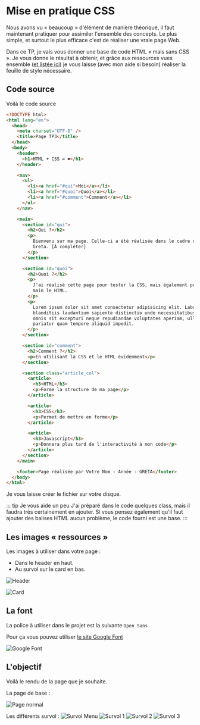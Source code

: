 # Mise en pratique CSS

Nous avons vu « beaucoup » d'élément de manière théorique, il faut maintenant pratiquer pour assimiler l'ensemble des concepts. Le plus simple, et surtout le plus efficace c'est de réaliser une vraie page Web.

Dans ce TP, je vais vous donner une base de code HTML « mais sans CSS ». Je vous donne le résultat à obtenir, et grâce aux ressources vues ensemble ([et listée ici](/tp/html_css/support.html)) je vous laisse (avec mon aide si besoin) réaliser la feuille de style nécessaire.

## Code source

Voilà le code source

```html
<!DOCTYPE html>
<html lang="en">
  <head>
    <meta charset="UTF-8" />
    <title>Page TP3</title>
  </head>
  <body>
    <header>
      <h1>HTML + CSS = ❤️</h1>
    </header>

    <nav>
      <ul>
        <li><a href="#qui">Moi</a></li>
        <li><a href="#quoi">Quoi</a></li>
        <li><a href="#comment">Comment</a></li>
      </ul>
    </nav>

    <main>
      <section id="qui">
        <h2>Qui ?</h2>
        <p>
          Bienvenu sur ma page. Celle-ci a été réalisée dans le cadre d'un TP au
          Greta. [À compléter]
        </p>
      </section>

      <section id="quoi">
        <h2>Quoi ?</h2>
        <p>
          J'ai réalisé cette page pour tester la CSS, mais également prendre en
          main le HTML.
        </p>
        <p>
          Lorem ipsum dolor sit amet consectetur adipisicing elit. Labore quod,
          blanditiis laudantium sapiente distinctio unde necessitatibus maxime
          omnis sit excepturi neque repudiandae voluptates aperiam, ullam
          pariatur quam tempore aliquid impedit.
        </p>
      </section>

      <section id="comment">
        <h2>Comment ?</h2>
        <p>En utilisant la CSS et le HTML évidemment</p>
      </section>

      <section class="article_col">
        <article>
          <h3>HTML</h3>
          <p>Forme la structure de ma page</p>
        </article>

        <article>
          <h3>CSS</h3>
          <p>Permet de mettre en forme</p>
        </article>

        <article>
          <h3>Javascript</h3>
          <p>Donnera plus tard de l'interactivité à mon code</p>
        </article>
      </section>
    </main>

    <footer>Page réalisée par Votre Nom - Année - GRETA</footer>
  </body>
</html>
```

Je vous laisse créer le fichier sur votre disque.

::: tip Je vous aide un peu
J'ai préparé dans le code quelques class, mais il faudra très certainement en ajouter. Si vous pensez également qu'il faut ajouter des balises HTML aucun problème, le code fourni est une base.
:::

## Les images « ressources »

Les images à utiliser dans votre page :

- Dans le header en haut.
- Au survol sur le card en bas.

![Header](./res/tp3/ressources/double-bubble-dark.png)

![Card](./res/tp3/ressources/double-bubble-outline.png)

## La font

La police à utiliser dans le projet est la suivante `Open Sans`

Pour ça vous pouvez utiliser [le site Google Font](https://fonts.google.com/specimen/Open+Sans)

![Google Font](./res/tp3/google_font.png)

## L'objectif

Voilà le rendu de la page que je souhaite.

La page de base :

![Page normal](./res/tp3/base.png)

Les différents survol :
![Survol Menu](./res/tp3/hover_menu.png)
![Survol 1](./res/tp3/hover_footer_1.png)
![Survol 2](./res/tp3/hover_footer_2.png)
![Survol 3](./res/tp3/hover_footer_3.png)
